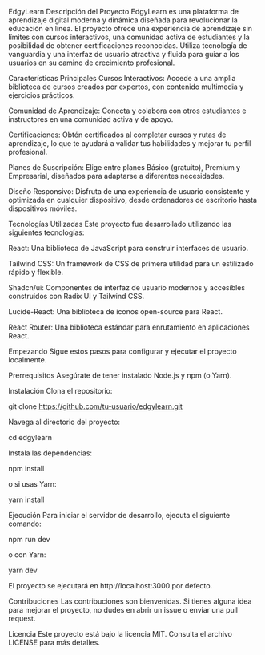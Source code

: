 EdgyLearn
Descripción del Proyecto
EdgyLearn es una plataforma de aprendizaje digital moderna y dinámica diseñada para revolucionar la educación en línea. El proyecto ofrece una experiencia de aprendizaje sin límites con cursos interactivos, una comunidad activa de estudiantes y la posibilidad de obtener certificaciones reconocidas. Utiliza tecnología de vanguardia y una interfaz de usuario atractiva y fluida para guiar a los usuarios en su camino de crecimiento profesional.

Características Principales
Cursos Interactivos: Accede a una amplia biblioteca de cursos creados por expertos, con contenido multimedia y ejercicios prácticos.

Comunidad de Aprendizaje: Conecta y colabora con otros estudiantes e instructores en una comunidad activa y de apoyo.

Certificaciones: Obtén certificados al completar cursos y rutas de aprendizaje, lo que te ayudará a validar tus habilidades y mejorar tu perfil profesional.

Planes de Suscripción: Elige entre planes Básico (gratuito), Premium y Empresarial, diseñados para adaptarse a diferentes necesidades.

Diseño Responsivo: Disfruta de una experiencia de usuario consistente y optimizada en cualquier dispositivo, desde ordenadores de escritorio hasta dispositivos móviles.

Tecnologías Utilizadas
Este proyecto fue desarrollado utilizando las siguientes tecnologías:

React: Una biblioteca de JavaScript para construir interfaces de usuario.

Tailwind CSS: Un framework de CSS de primera utilidad para un estilizado rápido y flexible.

Shadcn/ui: Componentes de interfaz de usuario modernos y accesibles construidos con Radix UI y Tailwind CSS.

Lucide-React: Una biblioteca de iconos open-source para React.

React Router: Una biblioteca estándar para enrutamiento en aplicaciones React.

Empezando
Sigue estos pasos para configurar y ejecutar el proyecto localmente.

Prerrequisitos
Asegúrate de tener instalado Node.js y npm (o Yarn).

Instalación
Clona el repositorio:

git clone https://github.com/tu-usuario/edgylearn.git

Navega al directorio del proyecto:

cd edgylearn

Instala las dependencias:

npm install

o si usas Yarn:

yarn install

Ejecución
Para iniciar el servidor de desarrollo, ejecuta el siguiente comando:

npm run dev

o con Yarn:

yarn dev

El proyecto se ejecutará en http://localhost:3000 por defecto.

Contribuciones
Las contribuciones son bienvenidas. Si tienes alguna idea para mejorar el proyecto, no dudes en abrir un issue o enviar una pull request.

Licencia
Este proyecto está bajo la licencia MIT. Consulta el archivo LICENSE para más detalles.
